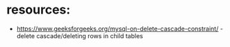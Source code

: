 # resources:
- https://www.geeksforgeeks.org/mysql-on-delete-cascade-constraint/ - delete cascade/deleting rows in child tables